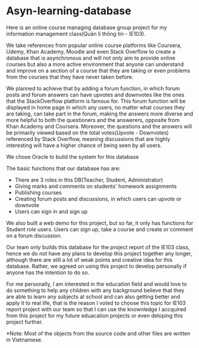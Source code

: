 # Asyn-learning-database

Here is an online course managing database group project for my information management class(Quản lí thông tin - IE103).

We take references from popular online course platforms like Coursera, Udemy, Khan Academy, Moodle and even Stack Overflow to create  a database that is asynchronous and will not only aim to provide online courses but also a more active environment that anyone can understand and improve on a section of a course that they are taking or even problems from the courses that they have never taken before.

We planned to achieve that by adding a forum function, in which forum posts and forum answers can have upvotes and downvotes like the ones that the StackOverflow platform is famous for. This forum function will be displayed in home page in which any users, no matter what courses they are taking, can take part in the forum, making the answers more diverse and more helpful to both the questioners and the answerers, opposite from Khan Academy and Coursera. 
Moreover, the questions and the answers will be primarily viewed based on the total votes(Upvote - Downvotes) referenced by Stack Overflow, meaning discussions that are highly interesting will have a higher chance of being seen by all users.

We chose Oracle to build the system for this database 

The basic functions that our database has are:
-  There are 3 roles in this DB(Teacher, Student, Administrator)
-  Giving marks and comments on students' homework assignments 
-  Publishing courses 
-  Creating forum posts and discussions, in which users can upvote or downvote
-  Users can sign in and sign up

    
We also built a web demo for this project, but so far, it only has functions for Student role users. Users can sign up,  take a course and create or comment on a forum discussion.

Our team only builds this database for the project report of the IE103 class, hence we do not have any plans to develop this project together any longer, although there are still a lot of weak points and creative idea for this database.
Rather, we agreed on using this project to develop personally if anyone has the intention to do so.

For me personally, I am interested in the education field and would love to do something to help any children with any background believe that they are able to learn any subjects at school and can also getting better and apply it to real life, that is the reason I voted to choose this topic for IE103 report project with our team so that I can use the knownledge I accquired from this project for my future eduacation projects or even deloping this project further.

*Note: Most of the objects from the source code and other files are written in Vietnamese.
